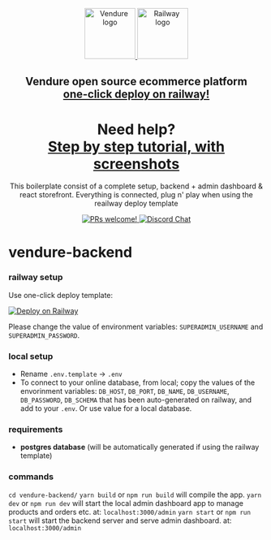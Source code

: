 <p align="center">
  <a href="https://www.vendure.io">
    <img alt="Vendure logo" src="https://demo.vendure.io/logo.png" width=100>
  </a>
  <a href="https://railway.app?referralCode=-Yg50p">
    <picture>
      <source media="(prefers-color-scheme: dark)" srcset="https://railway.app/brand/logo-dark.svg">
      <source media="(prefers-color-scheme: light)" srcset="https://railway.app/brand/logo-light.svg">
      <img alt="Railway logo" src="https://railway.app/brand/logo-light.svg" width=100>
    </picture>
  </a>
</p>

<h2 align="center">
  Vendure open source ecommerce platform<br>
  <a href="https://railway.app/template/6DeBLr?referralCode=-Yg50p">one-click deploy on railway!</a>
</h2>

<h1 align="center">
  Need help?<br>
  <a href="https://funkyton.com/vendure-tutorial/">Step by step tutorial, with screenshots</a>
</h1>





<p align="center">
This boilerplate consist of a complete setup, backend + admin dashboard & react storefront. Everything is connected, plug n' play when using the reailway deploy template</p>

<p align="center">
  <a href="https://github.com/vendure-ecommerce/vendure/blob/0b1dcb7b03ca127ac8e63540d61d13fbcc02ff9f/CONTRIBUTING.md">
    <img src="https://img.shields.io/badge/PRs-welcome-brightgreen.svg?style=flat" alt="PRs welcome!" />
  </a>
  <a href="https://www.vendure.io/community">
    <img src="https://img.shields.io/badge/chat-on%20discord-7289DA.svg" alt="Discord Chat" />
  </a>
</p>

# vendure-backend

### railway setup

Use one-click deploy template:

[![Deploy on Railway](https://railway.app/button.svg)](https://railway.app/template/6DeBLr?referralCode=-Yg50p)

Please change the value of environment variables: `SUPERADMIN_USERNAME` and `SUPERADMIN_PASSWORD`.

### local setup
- Rename `.env.template` ->  `.env`
- To connect to your online database, from local; copy the values of the envorinment variables: `DB_HOST`, `DB_PORT`, `DB_NAME`, `DB_USERNAME`, `DB_PASSWORD`, `DB_SCHEMA`
that has been auto-generated on railway, and add to your `.env`. Or use value for a local database.

### requirements
- **postgres database** (will be automatically generated if using the railway template)


### commands
`cd vendure-backend/`
`yarn build` or `npm run build` will compile the app.
`yarn dev` or `npm run dev` will start the local admin dashboard app to manage products and orders etc. at: `localhost:3000/admin`
`yarn start` or `npm run start` will start the backend server and serve admin dashboard. at: `localhost:3000/admin`
